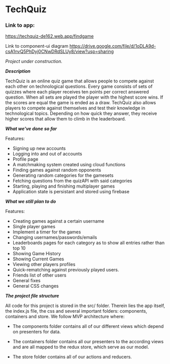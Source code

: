 # TechQuiz

### Link to app: 
https://techquiz-de162.web.app/findgame


Link to component-ui diagram
https://drive.google.com/file/d/1oDLA9d-csA1nvQ5PhDyj0CNwDRdSLUy8/view?usp=sharing

*Project under construction.*

***Description***

TechQuiz is an online quiz game that allows people to compete against each other on
technological questions. Every game consists of sets of quizzes where each player receives ten
points per correct answered question. When all sets are played the player with the highest score
wins. If the scores are equal the game is ended as a draw.
TechQuiz also allows players to compete against themselves and test their knowledge in
technological topics. Depending on how quick they answer, they receive higher scores that allow
them to climb in the leaderboard.

***What we've done so far***

Features:
* Signing up new accounts
* Logging into and out of accounts
* Profile page
* A matchmaking system created using cloud functions  
* Finding games against random opponents
* Generating random categories for the gamesets
* Fetching questions from the quizAPI with said categories
* Starting, playing and finishing multiplayer games
* Application state is persistant and stored using firebase


***What we still plan to do***

Features:
* Creating games against a certain username
* Single player games
* Implement a timer for the games
* Changing usernames/passwords/emails
* Leaderboards pages for each category as to show all entries rather than top 10
* Showing Game History
* Showing Current Games
* Viewing other players profiles
* Quick-rematching against previously played users.
* Friends list of other users  
* General fixes
* General CSS changes

***The project file structure***

All code for this project is stored in the src/ folder. 
Therein lies the app itself, the index.js file, the css 
and several important folders: components, containers and store. We follow MVP architecture where: 

* The components folder contains all of our different views which depend on presenters for data. 

* The containers folder contains all our presenters to the according views and are all mapped to the redux store, which serve
as our model. 

* The store folder contains all of our actions and reducers. 
